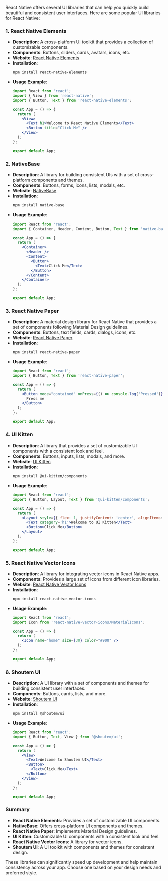 React Native offers several UI libraries that can help you quickly build beautiful and consistent user interfaces. Here are some popular UI libraries for React Native:

### 1. **React Native Elements**

- **Description**: A cross-platform UI toolkit that provides a collection of customizable components.
- **Components**: Buttons, sliders, cards, avatars, icons, etc.
- **Website**: [React Native Elements](https://reactnativeelements.com/)
- **Installation**: 
  ```bash
  npm install react-native-elements
  ```
- **Usage Example**:
  ```jsx
  import React from 'react';
  import { View } from 'react-native';
  import { Button, Text } from 'react-native-elements';

  const App = () => {
    return (
      <View>
        <Text h1>Welcome to React Native Elements</Text>
        <Button title="Click Me" />
      </View>
    );
  };

  export default App;
  ```

### 2. **NativeBase**

- **Description**: A library for building consistent UIs with a set of cross-platform components and themes.
- **Components**: Buttons, forms, icons, lists, modals, etc.
- **Website**: [NativeBase](https://nativebase.io/)
- **Installation**: 
  ```bash
  npm install native-base
  ```
- **Usage Example**:
  ```jsx
  import React from 'react';
  import { Container, Header, Content, Button, Text } from 'native-base';

  const App = () => {
    return (
      <Container>
        <Header />
        <Content>
          <Button>
            <Text>Click Me</Text>
          </Button>
        </Content>
      </Container>
    );
  };

  export default App;
  ```

### 3. **React Native Paper**

- **Description**: A material design library for React Native that provides a set of components following Material Design guidelines.
- **Components**: Buttons, text fields, cards, dialogs, icons, etc.
- **Website**: [React Native Paper](https://callstack.github.io/react-native-paper/)
- **Installation**: 
  ```bash
  npm install react-native-paper
  ```
- **Usage Example**:
  ```jsx
  import React from 'react';
  import { Button, Text } from 'react-native-paper';

  const App = () => {
    return (
      <Button mode="contained" onPress={() => console.log('Pressed')}>
        Press me
      </Button>
    );
  };

  export default App;
  ```

### 4. **UI Kitten**

- **Description**: A library that provides a set of customizable UI components with a consistent look and feel.
- **Components**: Buttons, inputs, lists, modals, and more.
- **Website**: [UI Kitten](https://akveo.github.io/react-native-ui-kitten/)
- **Installation**: 
  ```bash
  npm install @ui-kitten/components
  ```
- **Usage Example**:
  ```jsx
  import React from 'react';
  import { Button, Layout, Text } from '@ui-kitten/components';

  const App = () => {
    return (
      <Layout style={{ flex: 1, justifyContent: 'center', alignItems: 'center' }}>
        <Text category='h1'>Welcome to UI Kitten</Text>
        <Button>Click Me</Button>
      </Layout>
    );
  };

  export default App;
  ```

### 5. **React Native Vector Icons**

- **Description**: A library for integrating vector icons in React Native apps.
- **Components**: Provides a large set of icons from different icon libraries.
- **Website**: [React Native Vector Icons](https://oblador.github.io/react-native-vector-icons/)
- **Installation**: 
  ```bash
  npm install react-native-vector-icons
  ```
- **Usage Example**:
  ```jsx
  import React from 'react';
  import Icon from 'react-native-vector-icons/MaterialIcons';

  const App = () => {
    return (
      <Icon name="home" size={30} color="#900" />
    );
  };

  export default App;
  ```

### 6. **Shoutem UI**

- **Description**: A UI library with a set of components and themes for building consistent user interfaces.
- **Components**: Buttons, cards, lists, and more.
- **Website**: [Shoutem UI](https://shoutem.github.io/docs/ui-toolkit/introduction)
- **Installation**: 
  ```bash
  npm install @shoutem/ui
  ```
- **Usage Example**:
  ```jsx
  import React from 'react';
  import { Button, Text, View } from '@shoutem/ui';

  const App = () => {
    return (
      <View>
        <Text>Welcome to Shoutem UI</Text>
        <Button>
          <Text>Click Me</Text>
        </Button>
      </View>
    );
  };

  export default App;
  ```

### Summary

- **React Native Elements**: Provides a set of customizable UI components.
- **NativeBase**: Offers cross-platform UI components and themes.
- **React Native Paper**: Implements Material Design guidelines.
- **UI Kitten**: Customizable UI components with a consistent look and feel.
- **React Native Vector Icons**: A library for vector icons.
- **Shoutem UI**: A UI toolkit with components and themes for consistent design.

These libraries can significantly speed up development and help maintain consistency across your app. Choose one based on your design needs and preferred style.